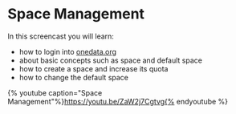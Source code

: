 # Space Management

In this screencast you will learn:
- how to login into [onedata.org](onedata.org.)
- about basic concepts such as space and default space
- how to create a space and increase its quota
- how to change the default space

{% youtube caption="Space Management"%}https://youtu.be/ZaW2j7Cgtvg{% endyoutube %}
